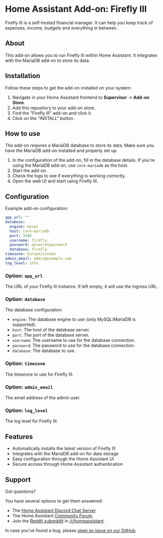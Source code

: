 # Home Assistant Add-on: Firefly III

Firefly III is a self-hosted financial manager. It can help you keep track of expenses, income, budgets and everything in between.

## About

This add-on allows you to run Firefly III within Home Assistant. It integrates with the MariaDB add-on to store its data.

## Installation

Follow these steps to get the add-on installed on your system:

1. Navigate in your Home Assistant frontend to **Supervisor** -> **Add-on Store**.
2. Add this repository to your add-on store.
3. Find the "Firefly III" add-on and click it.
4. Click on the "INSTALL" button.

## How to use

The add-on requires a MariaDB database to store its data. Make sure you have the MariaDB add-on installed and properly set up.

1. In the configuration of the add-on, fill in the database details. If you're using the MariaDB add-on, use `core-mariadb` as the host.
2. Start the add-on.
3. Check the logs to see if everything is working correctly.
4. Open the web UI and start using Firefly III.

## Configuration

Example add-on configuration:

```yaml
app_url: ""
database:
  engine: mysql
  host: core-mariadb
  port: 3306
  username: firefly
  password: mysecretpassword
  database: firefly
timezone: Europe/London
admin_email: admin@example.com
log_level: info
```

### Option: `app_url`

The URL of your Firefly III instance. If left empty, it will use the ingress URL.

### Option: `database`

The database configuration:

- `engine`: The database engine to use (only MySQL/MariaDB is supported).
- `host`: The host of the database server.
- `port`: The port of the database server.
- `username`: The username to use for the database connection.
- `password`: The password to use for the database connection.
- `database`: The database to use.

### Option: `timezone`

The timezone to use for Firefly III.

### Option: `admin_email`

The email address of the admin user.

### Option: `log_level`

The log level for Firefly III.

## Features

- Automatically installs the latest version of Firefly III
- Integrates with the MariaDB add-on for data storage
- Easy configuration through the Home Assistant UI
- Secure access through Home Assistant authentication

## Support

Got questions?

You have several options to get them answered:

- The [Home Assistant Discord Chat Server](https://discord.gg/c5DvZ4e).
- The Home Assistant [Community Forum](https://community.home-assistant.io).
- Join the [Reddit subreddit](https://reddit.com/r/homeassistant) in [/r/homeassistant](https://reddit.com/r/homeassistant).

In case you've found a bug, please [open an issue on our GitHub](https://github.com/bryan292/firefly-iii-ha/issues).
